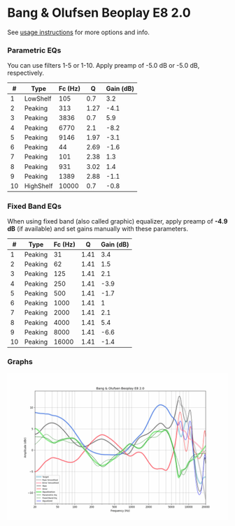 # Bang & Olufsen Beoplay E8 2.0
See [usage instructions](https://github.com/jaakkopasanen/AutoEq#usage) for more options and info.

### Parametric EQs
You can use filters 1-5 or 1-10. Apply preamp of -5.0 dB or -5.0 dB, respectively.

|   # | Type      |   Fc (Hz) |    Q |   Gain (dB) |
|-----|-----------|-----------|------|-------------|
|   1 | LowShelf  |       105 | 0.7  |         3.2 |
|   2 | Peaking   |       313 | 1.27 |        -4.1 |
|   3 | Peaking   |      3836 | 0.7  |         5.9 |
|   4 | Peaking   |      6770 | 2.1  |        -8.2 |
|   5 | Peaking   |      9146 | 1.97 |        -3.1 |
|   6 | Peaking   |        44 | 2.69 |        -1.6 |
|   7 | Peaking   |       101 | 2.38 |         1.3 |
|   8 | Peaking   |       931 | 3.02 |         1.4 |
|   9 | Peaking   |      1389 | 2.88 |        -1.1 |
|  10 | HighShelf |     10000 | 0.7  |        -0.8 |

### Fixed Band EQs
When using fixed band (also called graphic) equalizer, apply preamp of **-4.9 dB** (if available) and set gains manually with these parameters.

|   # | Type    |   Fc (Hz) |    Q |   Gain (dB) |
|-----|---------|-----------|------|-------------|
|   1 | Peaking |        31 | 1.41 |         3.4 |
|   2 | Peaking |        62 | 1.41 |         1.5 |
|   3 | Peaking |       125 | 1.41 |         2.1 |
|   4 | Peaking |       250 | 1.41 |        -3.9 |
|   5 | Peaking |       500 | 1.41 |        -1.7 |
|   6 | Peaking |      1000 | 1.41 |         1   |
|   7 | Peaking |      2000 | 1.41 |         2.1 |
|   8 | Peaking |      4000 | 1.41 |         5.4 |
|   9 | Peaking |      8000 | 1.41 |        -6.6 |
|  10 | Peaking |     16000 | 1.41 |        -1.4 |

### Graphs
![](./Bang%20&%20Olufsen%20Beoplay%20E8%202.0.png)
